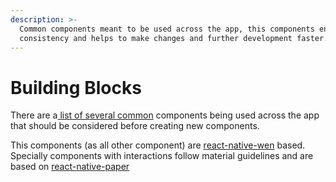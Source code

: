 ```yaml
---
description: >-
  Common components meant to be used across the app, this components ensure
  consistency and helps to make changes and further development faster.
---
```


# Building Blocks

There are a[ list of several common](../docs/dapp/components/common.md) components being used across the app that should be considered before creating new components.

This components \(as all other component\) are [react-native-wen](https://github.com/necolas/react-native-web) based. Specially components with interactions follow material guidelines and are based on [react-native-paper](https://reactnativepaper.com/)

